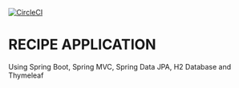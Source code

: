 [![CircleCI](https://circleci.com/gh/JoseManuelMunozManzano/spring5-recipe-app/tree/circle-ci-config.svg?style=svg)](https://app.circleci.com/pipelines/github/JoseManuelMunozManzano/spring5-recipe-app)


# RECIPE APPLICATION
Using Spring Boot, Spring MVC, Spring Data JPA, H2 Database and Thymeleaf 
